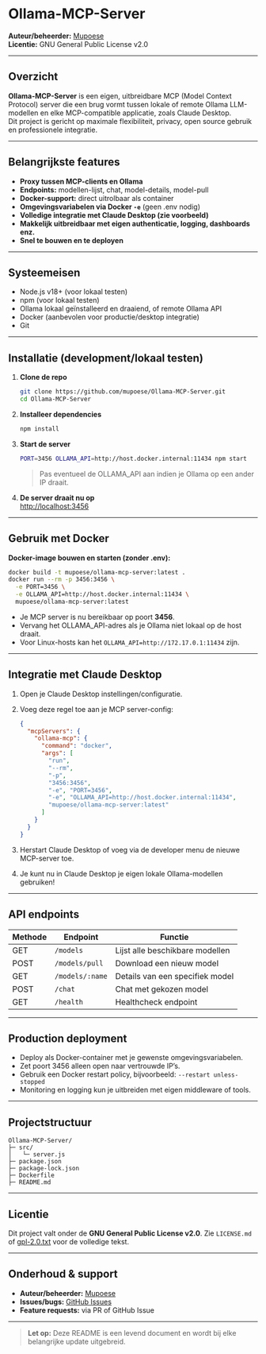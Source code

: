 # Ollama-MCP-Server

**Auteur/beheerder:** [Mupoese](https://github.com/mupoese)  
**Licentie:** GNU General Public License v2.0

---

## Overzicht

**Ollama-MCP-Server** is een eigen, uitbreidbare MCP (Model Context Protocol) server die een brug vormt tussen lokale of remote Ollama LLM-modellen en elke MCP-compatible applicatie, zoals Claude Desktop.  
Dit project is gericht op maximale flexibiliteit, privacy, open source gebruik en professionele integratie.

---

## Belangrijkste features

- **Proxy tussen MCP-clients en Ollama**  
- **Endpoints:** modellen-lijst, chat, model-details, model-pull  
- **Docker-support:** direct uitrolbaar als container  
- **Omgevingsvariabelen via Docker `-e`** (geen .env nodig)  
- **Volledige integratie met Claude Desktop (zie voorbeeld)**  
- **Makkelijk uitbreidbaar met eigen authenticatie, logging, dashboards enz.**  
- **Snel te bouwen en te deployen**

---

## Systeemeisen

- Node.js v18+ (voor lokaal testen)
- npm (voor lokaal testen)
- Ollama lokaal geïnstalleerd en draaiend, of remote Ollama API
- Docker (aanbevolen voor productie/desktop integratie)
- Git

---

## Installatie (development/lokaal testen)

1. **Clone de repo**
    ```bash
    git clone https://github.com/mupoese/Ollama-MCP-Server.git
    cd Ollama-MCP-Server
    ```

2. **Installeer dependencies**
    ```bash
    npm install
    ```

3. **Start de server**
    ```bash
    PORT=3456 OLLAMA_API=http://host.docker.internal:11434 npm start
    ```
    > Pas eventueel de OLLAMA_API aan indien je Ollama op een ander IP draait.

4. **De server draait nu op**  
   [http://localhost:3456](http://localhost:3456)

---

## Gebruik met Docker

**Docker-image bouwen en starten (zonder .env):**

```bash
docker build -t mupoese/ollama-mcp-server:latest .
docker run --rm -p 3456:3456 \
  -e PORT=3456 \
  -e OLLAMA_API=http://host.docker.internal:11434 \
  mupoese/ollama-mcp-server:latest
````

* Je MCP server is nu bereikbaar op poort **3456**.
* Vervang het OLLAMA\_API-adres als je Ollama niet lokaal op de host draait.
* Voor Linux-hosts kan het `OLLAMA_API=http://172.17.0.1:11434` zijn.

---

## Integratie met Claude Desktop

1. Open je Claude Desktop instellingen/configuratie.

2. Voeg deze regel toe aan je MCP server-config:

   ```json
   {
     "mcpServers": {
       "ollama-mcp": {
         "command": "docker",
         "args": [
           "run",
           "--rm",
           "-p",
           "3456:3456",
           "-e", "PORT=3456",
           "-e", "OLLAMA_API=http://host.docker.internal:11434",
           "mupoese/ollama-mcp-server:latest"
         ]
       }
     }
   }
   ```

3. Herstart Claude Desktop of voeg via de developer menu de nieuwe MCP-server toe.

4. Je kunt nu in Claude Desktop je eigen lokale Ollama-modellen gebruiken!

---

## API endpoints

| Methode | Endpoint        | Functie                         |
| ------- | --------------- | ------------------------------- |
| GET     | `/models`       | Lijst alle beschikbare modellen |
| POST    | `/models/pull`  | Download een nieuw model        |
| GET     | `/models/:name` | Details van een specifiek model |
| POST    | `/chat`         | Chat met gekozen model          |
| GET     | `/health`       | Healthcheck endpoint            |

---

## Production deployment

* Deploy als Docker-container met je gewenste omgevingsvariabelen.
* Zet poort 3456 alleen open naar vertrouwde IP’s.
* Gebruik een Docker restart policy, bijvoorbeeld:
  `--restart unless-stopped`
* Monitoring en logging kun je uitbreiden met eigen middleware of tools.

---

## Projectstructuur

```
Ollama-MCP-Server/
├─ src/
│   └─ server.js
├─ package.json
├─ package-lock.json
├─ Dockerfile
├─ README.md
```

---

## Licentie

Dit project valt onder de **GNU General Public License v2.0**.
Zie `LICENSE.md` of [gpl-2.0.txt](https://www.gnu.org/licenses/old-licenses/gpl-2.0.html) voor de volledige tekst.

---

## Onderhoud & support

* **Auteur/beheerder:** [Mupoese](https://github.com/mupoese)
* **Issues/bugs:** [GitHub Issues](https://github.com/mupoese/Ollama-MCP-Server/issues)
* **Feature requests:** via PR of GitHub Issue

---

> **Let op:**
> Deze README is een levend document en wordt bij elke belangrijke update uitgebreid.

```
